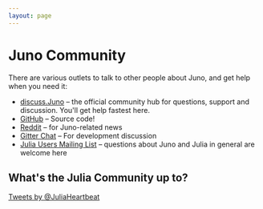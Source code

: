 ```yaml
---
layout: page
---
```

Juno Community
==============

There are various outlets to talk to other people about Juno, and get help when you need it:

* [discuss.Juno](http://discourse.junolab.org/) – the official community hub for
  questions, support and discussion. You'll get help fastest here.
* [GitHub](https://github.com/JunoLab/) – Source code!
* [Reddit](http://www.reddit.com/r/juno) – for Juno-related news
* [Gitter Chat](https://gitter.im/JunoLab/Juno) – For development discussion
* [Julia Users Mailing List](https://groups.google.com/forum/?fromgroups=#!forum/julia-users) – questions about Juno and Julia in general are welcome here

What's the Julia Community up to?
---------------------------------

<a class="twitter-timeline" href="https://twitter.com/JuliaHeartbeat" data-widget-id="703581960615153665">Tweets by @JuliaHeartbeat</a>
<script>!function(d,s,id){var js,fjs=d.getElementsByTagName(s)[0],p=/^http:/.test(d.location)?'http':'https';if(!d.getElementById(id)){js=d.createElement(s);js.id=id;js.src=p+"://platform.twitter.com/widgets.js";fjs.parentNode.insertBefore(js,fjs);}}(document,"script","twitter-wjs");</script>
